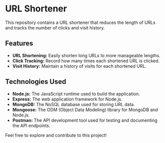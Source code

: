 # URL Shortener

This repository contains a URL shortener that reduces the length of URLs and tracks the number of clicks and visit history.

## Features

- **URL Shortening:** Easily shorten long URLs to more manageable lengths.
- **Click Tracking:** Record how many times each shortened URL is clicked.
- **Visit History:** Maintain a history of visits for each shortened URL.

## Technologies Used

- **Node.js:** The JavaScript runtime used to build the application.
- **Express:** The web application framework for Node.js.
- **MongoDB:** The NoSQL database used for storing URL data.
- **Mongoose:** The ODM (Object Data Modeling) library for MongoDB and Node.js.
- **Postman:** The API development tool used for testing and documenting the API endpoints.


Feel free to explore and contribute to this project!
